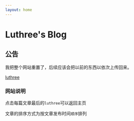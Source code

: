 ```yaml
---
layout: home
---
```


# Luthree's Blog

## 公告

我把整个网站重置了，后续应该会把以前的东西以依次上传回来。

[luthree](http://www.luthree.tk)

### 网站说明

点击每篇文章最后的`luthree`可以返回主页

文章的排序方式为按文章发布时间`顺序`排列
